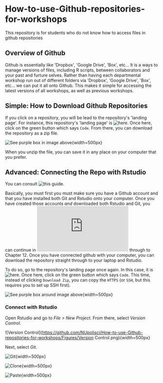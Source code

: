 # How-to-use-Github-repositories-for-workshops
This repository is for students who do not know how to access files in github repositories

## Overview of Github
Github is essentially like 'Dropbox', 'Google Drive', 'Box', etc... It is a ways to manage versions of files, including R scripts, between collaborators and your past and furture selves. Rather than having each departmental workshop run out of different folders via 'Dropbox', 'Google Drive', 'Box', etc... we can put it all onto Github. This makes it simple for accessing the latest versions of all workshops, as well as previous workshops. 

## Simple: How to Download Github Repositories 

If you click on a repository, you will be lead to the repository's 'landing page'. For instance, this repository's 'landing page' is ![here](https://github.com/NUpolisci/How-to-use-Github-repositories-for-workshops). Once here, click on the green button which says `Code`. From there, you can download the repository as a zip file. 

![See purple box in image above](https://github.com/NUpolisci/How-to-use-Github-repositories-for-workshops/tree/main/Figures/Download.png){width=500px}

When you unzip the file, you can save it in any place on your computer that you prefer.

## Advanced: Connecting the Repo with Rstudio

You can consult ![this guide](https://happygitwithr.com).

Basically, you must first you must make sure you have a Github account and that you have installed both Git and Rstudio onto your computer. Once you have created those accounts *and* downloaded both Rstudio and Git, you can continue in ![Chapter 9](https://happygitwithr.com/push-pull-github.html) through to Chapter 12. Once you have connected github with your computer, you can download the repository straight through to your laptop and Rstudio. 

To do so, go to the repository's landing page once again. In this case, it is ![here](https://github.com/NUpolisci/How-to-use-Github-repositories-for-workshops). Once here, click on the green button which says `Code`. This time, instead of clicking `Download Zip`, you can copy the `HTTPS` (or `SSH`, but this requires you to set up SSH first). 

![See purple box around image above](https://github.com/NUpolisci/How-to-use-Github-repositories-for-workshops/Figures/Copied.png){width=500px}

### Connect with Rstudio

Open Rstudio and go to *File > New Project*. From there, select *Version Control*. 

![Version Control](https://github.com/NUpolisci/How-to-use-Github-repositories-for-workshops/Figures/Version Control.png){width=500px}

Next, select *Git*. 

![Git](https://github.com/NUpolisci/How-to-use-Github-repositories-for-workshops/Figures/git.png){width=500px}

![Clone](https://github.com/NUpolisci/How-to-use-Github-repositories-for-workshops/Figures/Clone.png){width=500px}

![Paste](https://github.com/NUpolisci/How-to-use-Github-repositories-for-workshops/Figures/Paste.png){width=500px}
